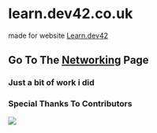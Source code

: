 # learn.dev42.co.uk
made for website [Learn.dev42](https://learn.dev42.co.uk/)

## Go To The [Networking](docs/networking.md) Page
### Just a bit of work i did


### Special Thanks To Contributors
<a href="https://github.com/TheDev42/learn.dev42.co.uk/graphs/contributors">
  <img src="https://contrib.rocks/image?repo=TheDev42/learn.dev42.co.uk" />
</a>

